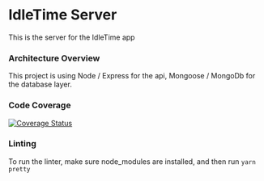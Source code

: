 # IdleTime Server
This is the server for the IdleTime app

### Architecture Overview

This project is using Node / Express for the api, Mongoose / MongoDb for the database layer.

### Code Coverage

[![Coverage Status](https://coveralls.io/repos/github/nstranquist/idle-time-server/badge.svg)](https://coveralls.io/github/nstranquist/idle-time-server)

### Linting

To run the linter, make sure node_modules are installed, and then run `yarn pretty`
